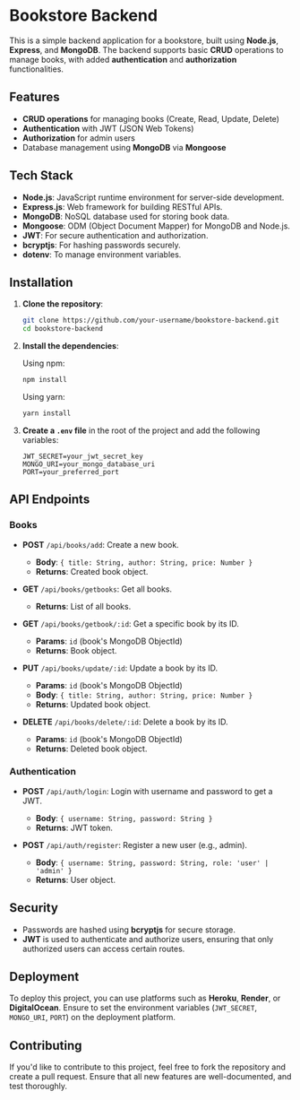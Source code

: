 
# Bookstore Backend

This is a simple backend application for a bookstore, built using **Node.js**, **Express**, and **MongoDB**. The backend supports basic **CRUD** operations to manage books, with added **authentication** and **authorization** functionalities.

## Features

- **CRUD operations** for managing books (Create, Read, Update, Delete)
- **Authentication** with JWT (JSON Web Tokens)
- **Authorization** for admin users
- Database management using **MongoDB** via **Mongoose**

## Tech Stack

- **Node.js**: JavaScript runtime environment for server-side development.
- **Express.js**: Web framework for building RESTful APIs.
- **MongoDB**: NoSQL database used for storing book data.
- **Mongoose**: ODM (Object Document Mapper) for MongoDB and Node.js.
- **JWT**: For secure authentication and authorization.
- **bcryptjs**: For hashing passwords securely.
- **dotenv**: To manage environment variables.

## Installation

1. **Clone the repository**:

   ```bash
   git clone https://github.com/your-username/bookstore-backend.git
   cd bookstore-backend
   ```

2. **Install the dependencies**:

   Using npm:

   ```bash
   npm install
   ```

   Using yarn:

   ```bash
   yarn install
   ```

3. **Create a `.env` file** in the root of the project and add the following variables:

   ```plaintext
   JWT_SECRET=your_jwt_secret_key
   MONGO_URI=your_mongo_database_uri
   PORT=your_preferred_port
   ```

## API Endpoints

### Books

- **POST** `/api/books/add`: Create a new book.

  - **Body**: `{ title: String, author: String, price: Number }`
  - **Returns**: Created book object.

- **GET** `/api/books/getbooks`: Get all books.

  - **Returns**: List of all books.

- **GET** `/api/books/getbook/:id`: Get a specific book by its ID.

  - **Params**: `id` (book's MongoDB ObjectId)
  - **Returns**: Book object.

- **PUT** `/api/books/update/:id`: Update a book by its ID.

  - **Params**: `id` (book's MongoDB ObjectId)
  - **Body**: `{ title: String, author: String, price: Number }`
  - **Returns**: Updated book object.

- **DELETE** `/api/books/delete/:id`: Delete a book by its ID.

  - **Params**: `id` (book's MongoDB ObjectId)
  - **Returns**: Deleted book object.

### Authentication

- **POST** `/api/auth/login`: Login with username and password to get a JWT.

  - **Body**: `{ username: String, password: String }`
  - **Returns**: JWT token.

- **POST** `/api/auth/register`: Register a new user (e.g., admin).

  - **Body**: `{ username: String, password: String, role: 'user' | 'admin' }`
  - **Returns**: User object.

## Security

- Passwords are hashed using **bcryptjs** for secure storage.
- **JWT** is used to authenticate and authorize users, ensuring that only authorized users can access certain routes.

## Deployment

To deploy this project, you can use platforms such as **Heroku**, **Render**, or **DigitalOcean**. Ensure to set the environment variables (`JWT_SECRET`, `MONGO_URI`, `PORT`) on the deployment platform.

## Contributing

If you'd like to contribute to this project, feel free to fork the repository and create a pull request. Ensure that all new features are well-documented, and test thoroughly.
